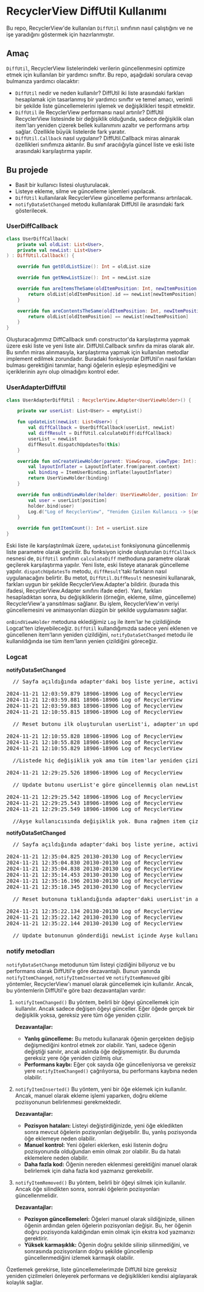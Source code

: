# RecyclerView DiffUtil Kullanımı
Bu repo, RecyclerView'de kullanılan `DiffUtil` sınıfının nasıl çalıştığını ve ne işe yaradığını göstermek için hazırlanmıştır. 

## Amaç
`DiffUtil`, RecyclerView listelerindeki verilerin güncellenmesini optimize etmek için kullanılan bir yardımcı sınıftır. Bu repo, aşağıdaki sorulara cevap bulmanıza yardımcı olacaktır:
- `DiffUtil` nedir ve neden kullanılır?
  DiffUtil iki liste arasındaki farkları hesaplamak için tasarlanmış bir yardımcı sınıftır ve temel amacı, verimli bir şekilde liste güncellemelerini işlemek ve değişiklikleri tespit
  etmektir.
- `DiffUtil` ile RecyclerView performansı nasıl artırılır?
  DiffUtil RecyclerView listesinde bir değişiklik olduğunda, sadece değişiklik olan item'ları yeniden çizerek bellek kullanımını azaltır ve performans artışı sağlar. Özellikle büyük
  listelerde fark yaratır.
- `DiffUtil.Callback` nasıl uygulanır?
  DiffUtil.Callback miras alınarak özellikleri sınıfımıza aktarılır. Bu sınıf aracılığıyla güncel liste ve eski liste arasındaki karşılaştırma yapılır.

## Bu projede
- Basit bir kullanıcı listesi oluşturulacak.
- Listeye ekleme, silme ve güncelleme işlemleri yapılacak.
- `DiffUtil` kullanılarak RecyclerView güncelleme performansı artırılacak.
- `notifyDataSetChanged` metodu kullanılarak DiffUtil ile arasındaki fark gösterilecek.

### UserDiffCallback

```kotlin
class UserDiffCallback(
    private val oldList: List<User>,
    private val newList: List<User>
) : DiffUtil.Callback() {

    override fun getOldListSize(): Int = oldList.size

    override fun getNewListSize(): Int = newList.size

    override fun areItemsTheSame(oldItemPosition: Int, newItemPosition: Int): Boolean {
        return oldList[oldItemPosition].id == newList[newItemPosition].id
    }

    override fun areContentsTheSame(oldItemPosition: Int, newItemPosition: Int): Boolean {
        return oldList[oldItemPosition] == newList[newItemPosition]
    }
}
```
Oluşturacağımmız DiffCallback sınıfı constructor'da karşılaştırma yapmak üzere eski liste ve yeni liste alır. DiffUtil.Callback sınıfını da miras olarak alır. Bu sınıfın miras alınmasıyla,
karşılaştırma yapmak için kullanılan metodlar implement edilmek zorundadır. Buradaki fonksiyonlar DiffUtil'ın nasıl farkları bulması gerektiğini tanımlar, hangi öğelerin eşleşip 
eşleşmediğini ve içeriklerinin aynı olup olmadığını kontrol eder.

### UserAdapterDiffUtil

```kotlin
class UserAdapterDiffUtil : RecyclerView.Adapter<UserViewHolder>() {

    private var userList: List<User> = emptyList()

    fun updateList(newList: List<User>) {
        val diffCallback = UserDiffCallback(userList, newList)
        val diffResult = DiffUtil.calculateDiff(diffCallback)
        userList = newList
        diffResult.dispatchUpdatesTo(this)
    }

    override fun onCreateViewHolder(parent: ViewGroup, viewType: Int): UserViewHolder {
        val layoutInflater = LayoutInflater.from(parent.context)
        val binding = ItemUserBinding.inflate(layoutInflater)
        return UserViewHolder(binding)
    }

    override fun onBindViewHolder(holder: UserViewHolder, position: Int) {
        val user = userList[position]
        holder.bind(user)
        Log.d("Log of RecyclerView", "Yeniden Çizilen Kullanıcı -> ${user.name}")
    }

    override fun getItemCount(): Int = userList.size
}
```
Eski liste ile karşılaştırılmak üzere, `updateList` fonksiyonuna güncellenmiş liste parametre olarak geçirilir. Bu fonksiyon içinde oluşturulan `DiffCallback` nesnesi de, `DiffUtil` sınıfının 
`calculateDiff` methoduna parametre olarak geçilerek karşılaştırma yapılır. Yeni liste, eski listeye atanarak güncelleme yapılır. `dispatchUpdatesTo` metodu, `diffResult`'taki farkların nasıl 
uygulanacağını belirtir. Bu metot, `DiffUtil.DiffResult` nesnesini kullanarak, farkları uygun bir şekilde RecyclerView.Adapter'a bildirir. 
(burada this ifadesi, RecyclerView.Adapter sınıfını ifade eder). Yani, farkları hesapladıktan sonra, bu değişikliklerin (örneğin, ekleme, silme, güncelleme) RecyclerView'a yansıtılması 
sağlanır. Bu işlem, RecyclerView'ın veriyi güncellemesini ve animasyonları düzgün bir şekilde uygulamasını sağlar.

`onBindViewHolder` metoduna eklediğimiz `Log` ile item'lar he çizildiğinde Logcat'ten izleyebileceğiz. `DiffUtil` kullandığımızda sadece yeni eklenen ve güncellenen item'ların yeniden çizildiğini,
`notifyDataSetChanged` metodu ile kullanıldığında ise tüm item'ların yenien çizildiğini göreceğiz. 

### Logcat
  **notifyDataSetChanged**
  
<pre>
  // Sayfa açıldığında adapter'daki boş liste yerine, activity içerisinde oluşturulan userList eklendi.
  
2024-11-21 12:03:59.879 18906-18906 Log of RecyclerView       D  Yeniden Çizilen Kullanıcı -> İsim: Ahmet, Yaş: 25
2024-11-21 12:03:59.881 18906-18906 Log of RecyclerView       D  Yeniden Çizilen Kullanıcı -> İsim: Ayşe, Yaş: 30
2024-11-21 12:03:59.883 18906-18906 Log of RecyclerView       D  Yeniden Çizilen Kullanıcı -> İsim: Mehmet, Yaş: 20
2024-11-21 12:10:55.815 18906-18906 Log of RecyclerView       D  Reset clicked.
  
  // Reset butonu ilk oluşturulan userList'i, adapter'ın updateList fonksiyonuna parametre olarak verir. 
  
2024-11-21 12:10:55.828 18906-18906 Log of RecyclerView       D  Yeniden Çizilen Kullanıcı -> İsim: Ahmet, Yaş: 25
2024-11-21 12:10:55.828 18906-18906 Log of RecyclerView       D  Yeniden Çizilen Kullanıcı -> İsim: Ayşe, Yaş: 30
2024-11-21 12:10:55.829 18906-18906 Log of RecyclerView       D  Yeniden Çizilen Kullanıcı -> İsim: Mehmet, Yaş: 20

  //Listede hiç değişiklik yok ama tüm item'lar yeniden çizildi.
  
2024-11-21 12:29:25.526 18906-18906 Log of RecyclerView       D  Update clicked.
  
  // Update butonu userList'e göre güncellenmiş olan newList'i adapter'ın updateList fonksiyonuna parametre olarak verir.
  
2024-11-21 12:29:25.542 18906-18906 Log of RecyclerView       D  Yeniden Çizilen Kullanıcı -> İsim: Ahmet, Yaş: 26
2024-11-21 12:29:25.543 18906-18906 Log of RecyclerView       D  Yeniden Çizilen Kullanıcı -> İsim: Ayşe, Yaş: 30
2024-11-21 12:29:25.549 18906-18906 Log of RecyclerView       D  Yeniden Çizilen Kullanıcı -> İsim: Fatma, Yaş: 22

  //Ayşe kullanıcısında değişiklik yok. Buna rağmen item çizildi.
</pre>

**notifyDataSetChanged**
  
<pre>
  // Sayfa açıldığında adapter'daki boş liste yerine, activity içerisinde oluşturulan userList eklendi.
  
2024-11-21 12:35:04.825 20130-20130 Log of RecyclerView       D  Yeniden Çizilen Kullanıcı -> Ahmet
2024-11-21 12:35:04.830 20130-20130 Log of RecyclerView       D  Yeniden Çizilen Kullanıcı -> Ayşe
2024-11-21 12:35:04.838 20130-20130 Log of RecyclerView       D  Yeniden Çizilen Kullanıcı -> Mehmet
2024-11-21 12:35:14.453 20130-20130 Log of RecyclerView       D  Reset clicked.
2024-11-21 12:35:16.196 20130-20130 Log of RecyclerView       D  Reset clicked.
2024-11-21 12:35:18.345 20130-20130 Log of RecyclerView       D  Reset clicked.

  // Reset butonuna tıklandığında adapter'daki userList'in aynısını tekrar adapter'a verdiği için, DiffUtil fark bulamıyor ve itemlar yeniden çizilmiyor.
  
2024-11-21 12:35:22.134 20130-20130 Log of RecyclerView       D  Update clicked.
2024-11-21 12:35:22.142 20130-20130 Log of RecyclerView       D  Yeniden Çizilen Kullanıcı -> Ahmet
2024-11-21 12:35:22.144 20130-20130 Log of RecyclerView       D  Yeniden Çizilen Kullanıcı -> Fatma

  // Update butonunun gönderdiği newList içinde Ayşe kullanıcısında değişikilk olmadığı için bu veriyi barındıran item  yeniden çizilmiyor.
</pre>

### notify metodları
`notifyDataSetChange` metodunun tüm listeyi çizdiğini biliyoruz ve bu performans olarak DiffUtil'e göre dezavantajlı. Bunun yanında `notifyItemChanged`, `notifyItemInserted` ve 
`notifyItemRemoved` gibi yöntemler, RecyclerView'ı manuel olarak güncellemek için kullanılır. Ancak, bu yöntemlerin DiffUtil'e göre bazı dezavantajları vardır:

1. `notifyItemChanged()`
   Bu yöntem, belirli bir öğeyi güncellemek için kullanılır. Ancak sadece değişen öğeyi günceller. Eğer öğede gerçek bir değişiklik yoksa, gereksiz yere tüm öğe yeniden çizilir.

   **Dezavantajlar:**
   - **Yanlış güncelleme:** Bu metodu kullanarak öğenin gerçekten değişip değişmediğini kontrol etmek zor olabilir. Yani, sadece öğenin değiştiği sanılır, ancak aslında öğe değişmemiştir.
   Bu durumda gereksiz yere öğe yeniden çizilmiş olur.
   - **Performans kaybı:** Eğer çok sayıda öğe güncelleniyorsa ve gereksiz yere `notifyItemChanged()` çağrılıyorsa, bu performans kaybına neden olabilir.

2. `notifyItemInserted()`
   Bu yöntem, yeni bir öğe eklemek için kullanılır. Ancak, manuel olarak ekleme işlemi yaparken, doğru ekleme pozisyonunun belirlenmesi gerekmektedir.

   **Dezavantajlar:**
   - **Pozisyon hataları:** Listeyi değiştirdiğinizde, yeni öğe ekledikten sonra mevcut öğelerin pozisyonları değişebilir. Bu, yanlış pozisyonda öğe eklemeye neden olabilir.
   - **Manuel kontrol:** Yeni öğeleri eklerken, eski listenin doğru pozisyonunda olduğundan emin olmak zor olabilir. Bu da hatalı eklemelere neden olabilir.
   - **Daha fazla kod:** Öğenin nereden eklenmesi gerektiğini manuel olarak belirlemek için daha fazla kod yazmanız gerekebilir.

3. `notifyItemRemoved()`
   Bu yöntem, belirli bir öğeyi silmek için kullanılır. Ancak öğe silindikten sonra, sonraki öğelerin pozisyonları güncellenmelidir.

   **Dezavantajlar:**
   - **Pozisyon güncellemeleri:** Öğeleri manuel olarak sildiğinizde, silinen öğenin ardından gelen öğelerin pozisyonları değişir. Bu, her öğenin doğru pozisyonda kaldığından emin olmak
   için ekstra kod yazmanızı gerektirir.
   - **Yüksek karmaşıklık:** Öğenin doğru şekilde silinip silinmediğini, ve sonrasında pozisyonların doğru şekilde güncellenip güncellenmediğini izlemek karmaşık olabilir.

  Özetlemek gerekirse, liste güncellemelerimzde DiffUtil bize gereksiz yeniden çizilmeleri önleyerek performans ve değişiklikleri kendisi algılayarak kolaylık sağlar. 
